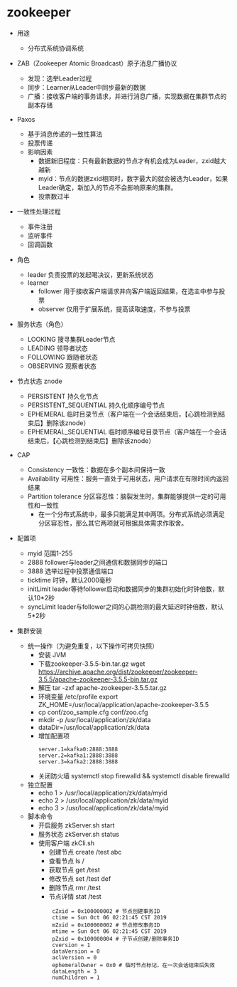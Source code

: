 # zookeeper
- 用途
  - 分布式系统协调系统

- ZAB（Zookeeper Atomic Broadcast）原子消息广播协议
  - 发现：选举Leader过程
  - 同步：Learner从Leader中同步最新的数据
  - 广播：接收客户端的事务请求，并进行消息广播，实现数据在集群节点的副本存储

- Paxos
  - 基于消息传递的一致性算法
  - 投票传递
  - 影响因素
    - 数据新旧程度：只有最新数据的节点才有机会成为Leader，zxid越大越新
    - myid：节点的数据zxid相同时，数字最大的就会被选为Leader，如果Leader确定，新加入的节点不会影响原来的集群。
    - 投票数过半

- 一致性处理过程
  - 事件注册
  - 监听事件
  - 回调函数

- 角色
  - leader 负责投票的发起喝决议，更新系统状态
  - learner
    - follower 用于接收客户端请求并向客户端返回结果，在选主中参与投票
    - observer 仅用于扩展系统，提高读取速度，不参与投票
    
- 服务状态（角色）
  - LOOKING 搜寻集群Leader节点
  - LEADING 领导者状态
  - FOLLOWING 跟随者状态
  - OBSERVING 观察者状态
  
- 节点状态 znode
  - PERSISTENT 持久化节点
  - PERSISTENT_SEQUENTIAL 持久化顺序编号节点
  - EPHEMERAL 临时目录节点（客户端在一个会话结束后，【心跳检测到结束后】删除该znode）
  - EPHEMERAL_SEQUENTIAL 临时顺序编号目录节点（客户端在一个会话结束后，【心跳检测到结束后】删除该znode）

- CAP
  - Consistency 一致性：数据在多个副本间保持一致
  - Availability 可用性：服务一直处于可用状态，用户请求在有限时间内返回结果
  - Partition tolerance 分区容忍性：脑裂发生时，集群能够提供一定的可用性和一致性
    - 在一个分布式系统中，最多只能满足其中两项。分布式系统必须满足分区容忍性，那么其它两项就可根据具体需求作取舍。

- 配置项
  - myid 范围1-255
  - 2888 follower与leader之间通信和数据同步的端口
  - 3888 选举过程中投票通信端口
  - ticktime 时钟，默认2000毫秒
  - initLimit leader等待follower启动和数据同步的集群初始化时钟倍数，默认10*2秒
  - syncLimit leader与follower之间的心跳检测的最大延迟时钟倍数，默认5*2秒

- 集群安装
  - 统一操作（为避免重复，以下操作可拷贝快照）
    - 安装 JVM
    - 下载zookeeper-3.5.5-bin.tar.gz wget https://archive.apache.org/dist/zookeeper/zookeeper-3.5.5/apache-zookeeper-3.5.5-bin.tar.gz
    - 解压 tar -zxf apache-zookeeper-3.5.5.tar.gz
    - 环境变量 /etc/profile export ZK_HOME=/usr/local/application/apache-zookeeper-3.5.5
    - cp conf/zoo_sample.cfg conf/zoo.cfg
    - mkdir -p /usr/local/application/zk/data
    - dataDir=/usr/local/application/zk/data
    - 增加配置项
      ```
      server.1=kafka0:2888:3888
      server.2=kafka1:2888:3888
      server.3=kafka2:2888:3888
      ```
    - 关闭防火墙 systemctl stop firewalld && systemctl disable firewalld
   - 独立配置
     - echo 1 > /usr/local/application/zk/data/myid
     - echo 2 > /usr/local/application/zk/data/myid
     - echo 3 > /usr/local/application/zk/data/myid
   - 脚本命令
     - 开启服务 zkServer.sh start
     - 服务状态 zkServer.sh status
     - 使用客户端 zkCli.sh
       - 创建节点 create /test abc
       - 查看节点 ls /
       - 获取节点 get /test
       - 修改节点 set /test def
       - 删除节点 rmr /test
       - 节点详情 stat /test
         ```
          cZxid = 0x100000002 # 节点创建事务ID
          ctime = Sun Oct 06 02:21:45 CST 2019
          mZxid = 0x100000002 # 节点修改事务ID
          mtime = Sun Oct 06 02:21:45 CST 2019
          pZxid = 0x100000004 # 子节点创建/删除事务ID
          cversion = 1
          dataVersion = 0
          aclVersion = 0
          ephemeralOwner = 0x0 # 临时节点标记，在一次会话结束后失效
          dataLength = 3
          numChildren = 1
         ```
